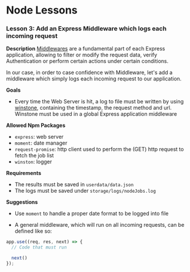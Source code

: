 # Node Lessons

### Lesson 3: Add an Express Middleware which logs each incoming request

**Description**
[Middlewares](https://expressjs.com/en/guide/using-middleware.html) are a fundamental part of each Express application, allowing to filter or modify the request data, verify Authentication or perform certain actions under certain conditions.

In our case, in order to case confidence with Middleware, let's add a middleware which simply logs each incoming request to our application.

**Goals**
- Every time the Web Server is hit, a log to file must be written by using [winstone](https://github.com/winstonjs/winston), containing the timestamp, the request method and url. Winstone must be used in a global Express application middleware

**Allowed Npm Packages**
- `express`: web server
- `moment`: date manager
- `request-promise`: http client used to perform the (GET) http request to fetch the job list
- `winston`: logger

**Requirements**
- The results must be saved in `userdata/data.json`
- The logs must be saved under `storage/logs/nodeJobs.log`

**Suggestions**
- Use `moment` to handle a proper date format to be logged into file

- A general middleware, which will run on all incoming requests, can be defined like so:

```js
app.use((req, res, next) => {
  // Code that must run

  next()
});
```
